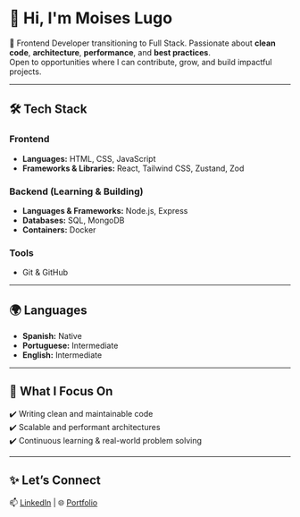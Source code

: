 # 👋 Hi, I'm Moises Lugo

🚀 Frontend Developer transitioning to Full Stack. Passionate about **clean code**, **architecture**, **performance**, and **best practices**.  
Open to opportunities where I can contribute, grow, and build impactful projects.  

---

## 🛠️ Tech Stack  

### Frontend  
- **Languages:** HTML, CSS, JavaScript  
- **Frameworks & Libraries:** React, Tailwind CSS, Zustand, Zod  

### Backend (Learning & Building)  
- **Languages & Frameworks:** Node.js, Express  
- **Databases:** SQL, MongoDB  
- **Containers:** Docker  

### Tools  
- Git & GitHub  

---

## 🌍 Languages  
- **Spanish:** Native  
- **Portuguese:** Intermediate  
- **English:** Intermediate  

---

## 📌 What I Focus On  
✔️ Writing clean and maintainable code  
✔️ Scalable and performant architectures  
✔️ Continuous learning & real-world problem solving  

---

## ✨ Let’s Connect  
📫 [LinkedIn](https://www.linkedin.com/in/moises-lugo-352b892a4/) | 🌐 [Portfolio](#)  
